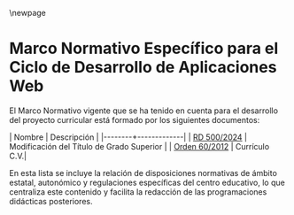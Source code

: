 \newpage

# Marco Normativo Específico para el Ciclo de Desarrollo de Aplicaciones Web

El Marco Normativo vigente que se ha tenido en cuenta para el desarrollo del proyecto curricular 
está formado por los siguientes documentos:

| Nombre | Descripción |
|--------+-------------|
| [RD 500/2024](https://www.boe.es/eli/es/rd/2024/05/21/500) | Modificación del Título de Grado Superior |
| [Orden 60/2012](https://CGA/) | Currículo C.V.|

En esta lista se incluye la relación de disposiciones normativas de ámbito estatal, autonómico y regulaciones específicas del centro educativo, lo que centraliza este contenido y facilita la redacción de las programaciones didácticas posteriores.


